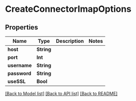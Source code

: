 # CreateConnectorImapOptions

## Properties
Name | Type | Description | Notes
------------ | ------------- | ------------- | -------------
**host** | **String** |  | 
**port** | **Int** |  | 
**username** | **String** |  | 
**password** | **String** |  | 
**useSSL** | **Bool** |  | 

[[Back to Model list]](../README#documentation-for-models) [[Back to API list]](../README#documentation-for-api-endpoints) [[Back to README]](../README)


